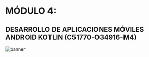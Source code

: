 # MÓDULO 4: 
## DESARROLLO DE APLICACIONES MÓVILES ANDROID KOTLIN (C51770-O34916-M4)

![banner](https://i.imgur.com/ak0OWBi.png)